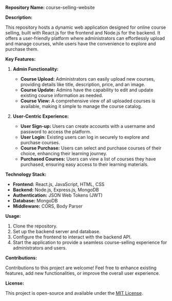**Repository Name:** course-selling-website

**Description:**

This repository hosts a dynamic web application designed for online course selling, built with React.js for the frontend and Node.js for the backend. It offers a user-friendly platform where administrators can effortlessly upload and manage courses, while users have the convenience to explore and purchase them.

**Key Features:**

1. **Admin Functionality:** 
   - **Course Upload:** Administrators can easily upload new courses, providing details like title, description, price, and an image.
   - **Course Update:** Admins have the capability to edit and update existing course information as needed.
   - **Course View:** A comprehensive view of all uploaded courses is available, making it simple to manage the course catalog.

2. **User-Centric Experience:**
   - **User Sign-up:** Users can create accounts with a username and password to access the platform.
   - **User Login:** Existing users can log in securely to explore and purchase courses.
   - **Course Purchase:** Users can select and purchase courses of their choice, enhancing their learning journey.
   - **Purchased Courses:** Users can view a list of courses they have purchased, ensuring easy access to their learning materials.

**Technology Stack:**

- **Frontend:** React.js, JavaScript, HTML, CSS
- **Backend:** Node.js, Express.js, MongoDB 
- **Authentication:** JSON Web Tokens (JWT)
- **Database:** MongoDB
- **Middleware:** CORS, Body Parser

**Usage:**

1. Clone the repository.
2. Set up the backend server and database.
3. Configure the frontend to interact with the backend API.
4. Start the application to provide a seamless course-selling experience for administrators and users.

**Contributions:**

Contributions to this project are welcome! Feel free to enhance existing features, add new functionalities, or improve the overall user experience.

**License:**

This project is open-source and available under the [MIT License](https://github.com/anuragshuklajec/course-selling-website/blob/main/LICENSE).
